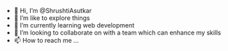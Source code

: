 - 👋 Hi, I’m @ShrushtiAsutkar
- 👀 I’m like to explore things 
- 🌱 I’m currently learning web development
- 💞️ I’m looking to collaborate on with a team which can enhance my skills
- 📫 How to reach me ...

<!---
ShrushtiAsutkar/ShrushtiAsutkar is a ✨ special ✨ repository because its `README.md` (this file) appears on your GitHub profile.
You can click the Preview link to take a look at your changes.
--->
